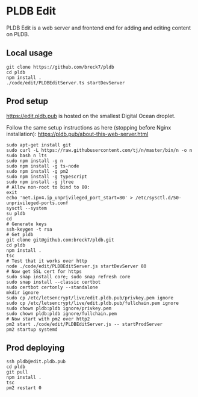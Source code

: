 # PLDB Edit

PLDB Edit is a web server and frontend end for adding and editing content
on PLDB.

## Local usage

```
git clone https://github.com/breck7/pldb
cd pldb
npm install .
./code/edit/PLDBEditServer.ts startDevServer
```

## Prod setup

https://edit.pldb.pub is hosted on the smallest Digital Ocean droplet.

Follow the same setup instructions as here (stopping before Nginx installation): https://pldb.pub/about-this-web-server.html

```
sudo apt-get install git
sudo curl -L https://raw.githubusercontent.com/tj/n/master/bin/n -o n
sudo bash n lts
sudo npm install -g n
sudo npm install -g ts-node
sudo npm install -g pm2
sudo npm install -g typescript
sudo npm install -g jtree
# Allow non-root to bind to 80:
exit
echo 'net.ipv4.ip_unprivileged_port_start=80' > /etc/sysctl.d/50-unprivileged-ports.conf
sysctl --system
su pldb
cd
# Generate keys
ssh-keygen -t rsa
# Get pldb
git clone git@github.com:breck7/pldb.git
cd pldb
npm install .
tsc
# Test that it works over http
node ./code/edit/PLDBEditServer.js startDevServer 80
# Now get SSL cert for https
sudo snap install core; sudo snap refresh core
sudo snap install --classic certbot
sudo certbot certonly --standalone
mkdir ignore
sudo cp /etc/letsencrypt/live/edit.pldb.pub/privkey.pem ignore
sudo cp /etc/letsencrypt/live/edit.pldb.pub/fullchain.pem ignore
sudo chown pldb:pldb ignore/privkey.pem
sudo chown pldb:pldb ignore/fullchain.pem
# Now start with pm2 over http2
pm2 start ./code/edit/PLDBEditServer.js -- startProdServer
pm2 startup systemd
```

## Prod deploying

```
ssh pldb@edit.pldb.pub
cd pldb
git pull
npm install .
tsc
pm2 restart 0
```
